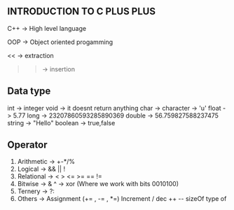 ## INTRODUCTION TO C PLUS PLUS

C++ -> High level language

OOP -> Object oriented progamming

<< -> extraction
>> -> insertion

## Data type
int -> integer
void -> it doesnt return anything
char -> character -> 'u'
float -> 5.77
long -> 23207860593285890369
double -> 56.759827588237475
string -> "Hello"
boolean -> true,false

## Operator

1. Arithmetic -> +-*/%
2. Logical -> && || !
3. Relational -> < > <= >= == !=
4. Bitwise -> & ^ -> xor (Where we work with bits 0010100)
5. Ternery -> ?:
6. Others -> Assignment (+= , -= , *=)
             Increment / dec ++ --
             sizeOf
             type of
             